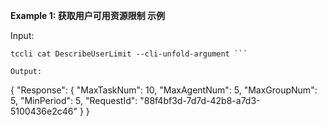 **Example 1: 获取用户可用资源限制 示例**



Input: 

```
tccli cat DescribeUserLimit --cli-unfold-argument ```

Output: 
```
{
    "Response": {
        "MaxTaskNum": 10,
        "MaxAgentNum": 5,
        "MaxGroupNum": 5,
        "MinPeriod": 5,
        "RequestId": "88f4bf3d-7d7d-42b8-a7d3-5100436e2c46"
    }
}
```

